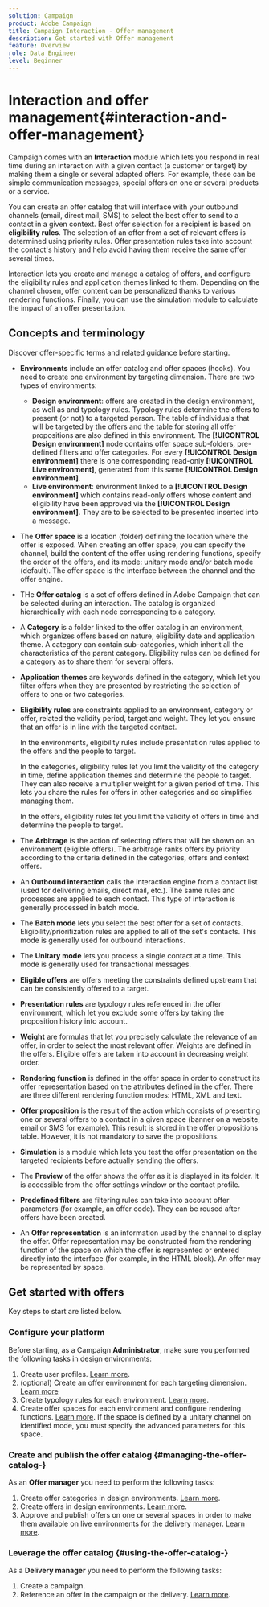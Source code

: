 ```yaml
---
solution: Campaign
product: Adobe Campaign
title: Campaign Interaction - Offer management
description: Get started with Offer management
feature: Overview
role: Data Engineer
level: Beginner
---
```

# Interaction and offer management{#interaction-and-offer-management}

Campaign comes with an **Interaction** module which lets you respond in real time during an interaction with a given contact (a customer or target) by making them a single or several adapted offers. For example, these can be simple communication messages, special offers on one or several products or a service.

You can create an offer catalog that will interface with your outbound channels (email, direct mail, SMS) to select the best offer to send to a contact in a given context. Best offer selection for a recipient is based on **eligibility rules**. The selection of an offer from a set of relevant offers is determined using priority rules. Offer presentation rules take into account the contact's history and help avoid having them receive the same offer several times.

Interaction lets you create and manage a catalog of offers, and configure the eligibility rules and application themes linked to them. Depending on the channel chosen, offer content can be personalized thanks to various rendering functions. Finally, you can use the simulation module to calculate the impact of an offer presentation.

## Concepts and terminology

Discover offer-specific terms and related guidance before starting.

* **Environments** include an offer catalog and offer spaces (hooks). You need to create one environment by targeting dimension. 
  There are two types of environments:

    * **Design environment**: offers are created in the design environment, as well as and typology rules. Typology rules determine the offers to present (or not) to a targeted person. The table of individuals that will be targeted by the offers and the table for storing all offer propositions are also defined in this environment. The **[!UICONTROL Design environment]** node contains offer space sub-folders, pre-defined filters and offer categories. For every **[!UICONTROL Design environment]** there is one corresponding read-only **[!UICONTROL Live environment]**, generated from this same **[!UICONTROL Design environment]**.
    * **Live environment**: environment linked to a **[!UICONTROL Design environment]** which contains read-only offers whose content and eligibility have been approved via the **[!UICONTROL Design environment]**. They are to be selected to be presented inserted into a message.

* The **Offer space** is a location (folder) defining the location where the offer is exposed. When creating an offer space, you can specify the channel, build the content of the offer using rendering functions, specify the order of the offers, and its mode: unitary mode and/or batch mode (default). The offer space is the interface between the channel and the offer engine.
* THe **Offer catalog** is a set of offers defined in Adobe Campaign that can be selected during an interaction. The catalog is organized hierarchically with each node corresponding to a category.
* A **Category** is a folder linked to the offer catalog in an environment, which organizes offers based on nature, eligibility date and application theme. A category can contain sub-categories, which inherit all the characteristics of the parent category. Eligibility rules can be defined for a category as to share them for several offers.
* **Application themes** are keywords defined in the category, which let you filter offers when they are presented by restricting the selection of offers to one or two categories.
* **Eligibility rules** are constraints applied to an environment, category or offer, related the validity period, target and weight. They let you ensure that an offer is in line with the targeted contact.

  In the environments, eligibility rules include presentation rules applied to the offers and the people to target.

  In the categories, eligibility rules let you limit the validity of the category in time, define application themes and determine the people to target. They can also receive a multiplier weight for a given period of time. This lets you share the rules for offers in other categories and so simplifies managing them.

  In the offers, eligibility rules let you limit the validity of offers in time and determine the people to target.

* The **Arbitrage** is the action of selecting offers that will be shown on an environment (eligible offers). The arbitrage  ranks offers by priority according to the criteria defined in the categories, offers and context offers.
* An **Outbound interaction** calls the interaction engine from a contact list (used for delivering emails, direct mail, etc.). The same rules and processes are applied to each contact. This type of interaction is generally processed in batch mode.
* The **Batch mode** lets you select the best offer for a set of contacts. Eligibility/prioritization rules are applied to all of the set's contacts. This mode is generally used for outbound interactions.
* The **Unitary mode** lets you process a single contact at a time. This mode is generally used for transactional messages.
* **Eligible offers** are offers meeting the constraints defined upstream that can be consistently offered to a target.
* **Presentation rules** are typology rules referenced in the offer environment, which let you exclude some offers by taking the proposition history into account.
* **Weight** are formulas that let you precisely calculate the relevance of an offer, in order to select the most relevant offer. Weights are defined in the offers. Eligible offers are taken into account in decreasing weight order.
* **Rendering function** is defined in the offer space in order to construct its offer representation based on the attributes defined in the offer. There are three different rendering function modes: HTML, XML and text.
* **Offer proposition** is the result of the action which consists of presenting one or several offers to a contact in a given space (banner on a website, email or SMS for example). This result is stored in the offer propositions table. However, it is not mandatory to save the propositions.
* **Simulation** is a module which lets you test the offer presentation on the targeted recipients before actually sending the offers.
* The **Preview** of the offer shows the offer as it is displayed in its folder. It is accessible from the offer settings window or the contact profile.
* **Predefined filters** are filtering rules can take into account offer parameters (for example, an offer code). They can be reused after offers have been created.
* An **Offer representation** is an information used by the channel to display the offer. Offer representation may be constructed from the rendering function of the space on which the offer is represented or entered directly into the interface (for example, in the HTML block). An offer may be represented by space.

## Get started with offers

Key steps to start are listed below.

### Configure your platform

Before starting, as a Campaign **Administrator**, make sure you performed the following tasks in design environments:

1. Create user profiles. [Learn more](interaction-operators.md).
1. (optional) Create an offer environment for each targeting dimension. [Learn more](interaction-env.md)
1. Create typology rules for each environment. [Learn more](interaction-offer.md#offer-presentation).
1. Create offer spaces for each environment and configure rendering functions. [Learn more](interaction-offer-spaces.md).
  If the space is defined by a unitary channel on identified mode, you must specify the advanced parameters for this space.

### Create and publish the offer catalog {#managing-the-offer-catalog-}

As an **Offer manager** you need to perform the following tasks:

1. Create offer categories in design environments. [Learn more](interaction-offer-catalog.md#creating-offer-categories).
1. Create offers in design environments. [Learn more](interaction-offer.md).
1. Approve and publish offers on one or several spaces in order to make them available on live environments for the delivery manager. [Learn more](interaction-offer.md#approve-offers).

### Leverage the offer catalog {#using-the-offer-catalog-}

As a **Delivery manager**  you need to perform the following tasks:

1. Create a campaign.
1. Reference an offer in the campaign or the delivery. [Learn more](interaction-send-offers.md).

